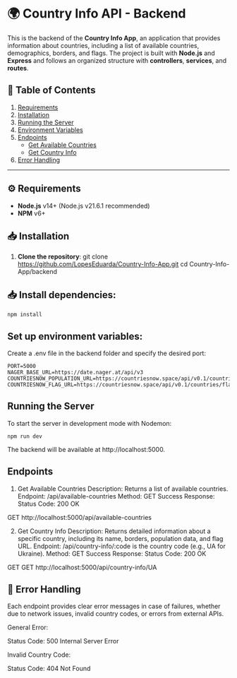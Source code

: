 # 🌍 Country Info API - Backend

This is the backend of the **Country Info App**, an application that provides information about countries, including a list of available countries, demographics, borders, and flags. The project is built with **Node.js** and **Express** and follows an organized structure with **controllers**, **services**, and **routes**.

## 📑 Table of Contents

1. [Requirements](#requirements)
2. [Installation](#installation)
3. [Running the Server](#running-the-server)
4. [Environment Variables](#environment-variables)
5. [Endpoints](#endpoints)
    - [Get Available Countries](#1-get-available-countries)
    - [Get Country Info](#2-get-country-info)
6. [Error Handling](#error-handling)

---

## ⚙️ Requirements

- **Node.js** v14+ (Node.js v21.6.1 recommended)
- **NPM** v6+

## 📥 Installation

1. **Clone the repository**:
   git clone https://github.com/LopesEduarda/Country-Info-App.git
   cd Country-Info-App/backend



## 📥 Install dependencies:

    npm install


## Set up environment variables:
Create a .env file in the backend folder and specify the desired port:

    PORT=5000
    NAGER_BASE_URL=https://date.nager.at/api/v3
    COUNTRIESNOW_POPULATION_URL=https://countriesnow.space/api/v0.1/countries/population
    COUNTRIESNOW_FLAG_URL=https://countriesnow.space/api/v0.1/countries/flag/images


##  Running the Server
To start the server in development mode with Nodemon:

    npm run dev

The backend will be available at http://localhost:5000.





## Endpoints

1. Get Available Countries
Description: Returns a list of available countries.
Endpoint: /api/available-countries
Method: GET
Success Response:
Status Code: 200 OK

GET http://localhost:5000/api/available-countries


2. Get Country Info
Description: Returns detailed information about a specific country, including its name, borders, population data, and flag URL.
Endpoint: /api/country-info/:code
is the country code (e.g., UA for Ukraine).
Method: GET
Success Response:
Status Code: 200 OK

GET GET http://localhost:5000/api/country-info/UA



## 🚨 Error Handling
Each endpoint provides clear error messages in case of failures, whether due to network issues, invalid country codes, or errors from external APIs.

General Error:

Status Code: 500 Internal Server Error


Invalid Country Code:

Status Code: 404 Not Found